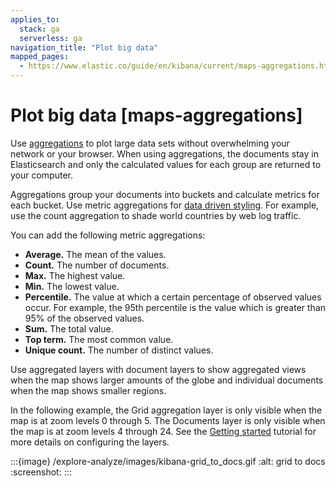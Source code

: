 ```yaml
---
applies_to:
  stack: ga
  serverless: ga
navigation_title: "Plot big data"
mapped_pages:
  - https://www.elastic.co/guide/en/kibana/current/maps-aggregations.html
---
```




# Plot big data [maps-aggregations]


Use [aggregations](../../query-filter/aggregations.md) to plot large data sets without overwhelming your network or your browser. When using aggregations, the documents stay in Elasticsearch and only the calculated values for each group are returned to your computer.

Aggregations group your documents into buckets and calculate metrics for each bucket. Use metric aggregations for [data driven styling](vector-style.md#maps-vector-style-data-driven). For example, use the count aggregation to shade world countries by web log traffic.

You can add the following metric aggregations:

* **Average.** The mean of the values.
* **Count.** The number of documents.
* **Max.** The highest value.
* **Min.** The lowest value.
* **Percentile.** The value at which a certain percentage of observed values occur. For example, the 95th percentile is the value which is greater than 95% of the observed values.
* **Sum.** The total value.
* **Top term.** The most common value.
* **Unique count.** The number of distinct values.

Use aggregated layers with document layers to show aggregated views when the map shows larger amounts of the globe and individual documents when the map shows smaller regions.

In the following example, the Grid aggregation layer is only visible when the map is at zoom levels 0 through 5. The Documents layer is only visible when the map is at zoom levels 4 through 24. See the [Getting started](maps-getting-started.md#maps-add-elasticsearch-layer) tutorial for more details on configuring the layers.

:::{image} /explore-analyze/images/kibana-grid_to_docs.gif
:alt: grid to docs
:screenshot:
:::





